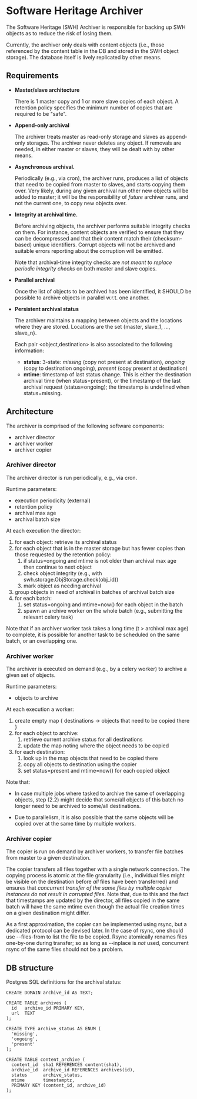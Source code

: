 Software Heritage Archiver
==========================

The Software Heritage (SWH) Archiver is responsible for backing up SWH objects
as to reduce the risk of losing them.

Currently, the archiver only deals with content objects (i.e., those referenced
by the content table in the DB and stored in the SWH object storage). The
database itself is lively replicated by other means.


Requirements
------------

* **Master/slave architecture**

  There is 1 master copy and 1 or more slave copies of each object. A retention
  policy specifies the minimum number of copies that are required to be "safe".

* **Append-only archival**

  The archiver treats master as read-only storage and slaves as append-only
  storages. The archiver never deletes any object. If removals are needed, in
  either master or slaves, they will be dealt with by other means.

* **Asynchronous archival.**

  Periodically (e.g., via cron), the archiver runs, produces a list of objects
  that need to be copied from master to slaves, and starts copying them over.
  Very likely, during any given archival run other new objects will be added to
  master; it will be the responsibility of *future* archiver runs, and not the
  current one, to copy new objects over.

* **Integrity at archival time.**

  Before archiving objects, the archiver performs suitable integrity checks on
  them. For instance, content objects are verified to ensure that they can be
  decompressed and that their content match their (checksum-based) unique
  identifiers. Corrupt objects will not be archived and suitable errors
  reporting about the corruption will be emitted.

  Note that archival-time integrity checks are *not meant to replace periodic
  integrity checks* on both master and slave copies.

* **Parallel archival**

  Once the list of objects to be archived has been identified, it SHOULD be
  possible to archive objects in parallel w.r.t. one another.

* **Persistent archival status**

  The archiver maintains a mapping between objects and the locations where they
  are stored. Locations are the set {master, slave_1, ..., slave_n}.

  Each pair <object,destination> is also associated to the following
  information:

  * **status**: 3-state: *missing* (copy not present at destination), *ongoing*
    (copy to destination ongoing), *present* (copy present at destination)
  * **mtime**: timestamp of last status change. This is either the destination
    archival time (when status=present), or the timestamp of the last archival
    request (status=ongoing); the timestamp is undefined when status=missing.


Architecture
------------

The archiver is comprised of the following software components:

* archiver director
* archiver worker
* archiver copier


### Archiver director

The archiver director is run periodically, e.g., via cron.

Runtime parameters:

* execution periodicity (external)
* retention policy
* archival max age
* archival batch size

At each execution the director:

1. for each object: retrieve its archival status
2. for each object that is in the master storage but has fewer copies than
   those requested by the retention policy:
   1. if status=ongoing and mtime is not older than archival max age  
      then continue to next object
   2. check object integrity (e.g., with swh.storage.ObjStorage.check(obj_id))
   3. mark object as needing archival
3. group objects in need of archival in batches of archival batch size
4. for each batch:
   1. set status=ongoing and mtime=now() for each object in the batch
   2. spawn an archive worker on the whole batch (e.g., submitting the relevant
      celery task)

Note that if an archiver worker task takes a long time (t > archival max age)
to complete, it is possible for another task to be scheduled on the same batch,
or an overlapping one.


### Archiver worker

The archiver is executed on demand (e.g., by a celery worker) to archive a
given set of objects.

Runtime parameters:

* objects to archive

At each execution a worker:

1. create empty map { destinations -> objects that need to be copied there }
2. for each object to archive:
   1. retrieve current archive status for all destinations
   2. update the map noting where the object needs to be copied
3. for each destination:
   1. look up in the map objects that need to be copied there
   2. copy all objects to destination using the copier
   3. set status=present and mtime=now() for each copied object

Note that:

* In case multiple jobs where tasked to archive the same of overlapping
  objects, step (2.2) might decide that some/all objects of this batch no
  longer need to be archived to some/all destinations.

* Due to parallelism, it is also possible that the same objects will be copied
  over at the same time by multiple workers.


### Archiver copier

The copier is run on demand by archiver workers, to transfer file batches from
master to a given destination.

The copier transfers all files together with a single network connection. The
copying process is atomic at the file granularity (i.e., individual files might
be visible on the destination before *all* files have been transferred) and
ensures that *concurrent transfer of the same files by multiple copier
instances do not result in corrupted files*. Note that, due to this and the
fact that timestamps are updated by the director, all files copied in the same
batch will have the same mtime even though the actual file creation times on a
given destination might differ.

As a first approximation, the copier can be implemented using rsync, but a
dedicated protocol can be devised later. In the case of rsync, one should use
--files-from to list the file to be copied. Rsync atomically renames files
one-by-one during transfer; so as long as --inplace is *not* used, concurrent
rsync of the same files should not be a problem.


DB structure
------------

Postgres SQL definitions for the archival status:

    CREATE DOMAIN archive_id AS TEXT;

    CREATE TABLE archives (
      id   archive_id PRIMARY KEY,
      url  TEXT
    );

    CREATE TYPE archive_status AS ENUM (
      'missing',
      'ongoing',
      'present'
    );

    CREATE TABLE content_archive (
      content_id  sha1 REFERENCES content(sha1),
      archive_id  archive_id REFERENCES archives(id),
      status      archive_status,
      mtime       timestamptz,
      PRIMARY KEY (content_id, archive_id)
    );
